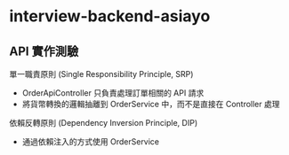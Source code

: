 # interview-backend-asiayo

## API 實作測驗

單一職責原則 (Single Responsibility Principle, SRP)
- OrderApiController 只負責處理訂單相關的 API 請求
- 將貨幣轉換的邏輯抽離到 OrderService 中，而不是直接在 Controller 處理

依賴反轉原則 (Dependency Inversion Principle, DIP)
- 通過依賴注入的方式使用 OrderService
